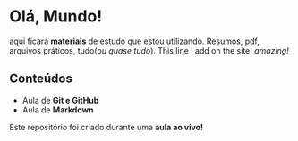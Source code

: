 # Olá, Mundo!
aqui ficará **materiais** de estudo que estou utilizando.
Resumos, pdf, arquivos práticos, tudo(_ou quase tudo_).
This line I add on the site, *amazing!*

## Conteúdos

* Aula de **Git e GitHub**
* Aula de **Markdown**

Este repositório foi criado durante uma **aula ao vivo!**
